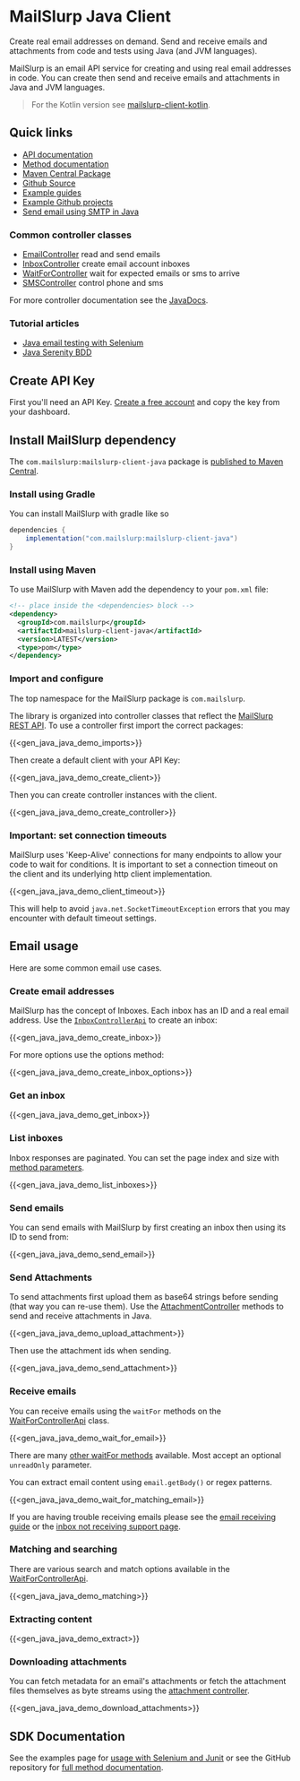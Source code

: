 # MailSlurp Java Client

Create real email addresses on demand. Send and receive emails and attachments from code and tests using Java (and JVM languages).

MailSlurp is an email API service for creating and using real email addresses in code. 
You can create then send and receive emails and attachments in Java and JVM languages.

> For the Kotlin version see [mailslurp-client-kotlin](https://search.maven.org/artifact/com.mailslurp/mailslurp-client-kotlin).

## Quick links

- [API documentation](https://docs.mailslurp.com/api/)
- [Method documentation](https://java.mailslurp.com/)
- [Maven Central Package](https://search.maven.org/artifact/com.mailslurp/mailslurp-client-java)
- [Github Source](https://github.com/mailslurp/mailslurp-client-java)
- [Example guides](https://www.mailslurp.com/examples/)
- [Example Github projects](https://www.mailtesting.net/)
- [Send email using SMTP in Java](https://www.mailslurp.com/smtp/java-send-email-smtp/)

### Common controller classes

- [EmailController](https://java.mailslurp.com/com/mailslurp/apis/EmailControllerApi.html) read and send emails
- [InboxController](https://java.mailslurp.com/com/mailslurp/apis/InboxControllerApi.html) create email account inboxes
- [WaitForController](https://java.mailslurp.com/com/mailslurp/apis/WaitForControllerApi.html) wait for expected emails or sms to arrive
- [SMSController](https://java.mailslurp.com/com/mailslurp/apis/SmsControllerApi.html) control phone and sms

For more controller documentation see the [JavaDocs](https://java.mailslurp.com/).

### Tutorial articles

- [Java email testing with Selenium](https://www.mailslurp.com/examples/receive-emails-in-java-selenium-tests/)
- [Java Serenity BDD](https://www.mailslurp.com/examples/serenity-email-account-testing-jbehave-java/)

## Create API Key

First you'll need an API Key. [Create a free account](https://app.mailslurp.com) and copy the key from your dashboard.

## Install MailSlurp dependency

The `com.mailslurp:mailslurp-client-java` package is [published to Maven Central](https://search.maven.org/artifact/com.mailslurp/mailslurp-client-java).

### Install using Gradle

You can install MailSlurp with gradle like so

```groovy
dependencies {
    implementation("com.mailslurp:mailslurp-client-java")
}
```

### Install using Maven

To use MailSlurp with Maven add the dependency to your `pom.xml` file:

```xml
<!-- place inside the <dependencies> block -->
<dependency>
  <groupId>com.mailslurp</groupId>
  <artifactId>mailslurp-client-java</artifactId>
  <version>LATEST</version>
  <type>pom</type>
</dependency>
```

### Import and configure

The top namespace for the MailSlurp package is `com.mailslurp`.

The library is organized into controller classes that reflect the [MailSlurp REST API](https://java.mailslurp.com/com/mailslurp/apis/package-summary.html). To use a controller first import the correct packages:

{{<gen_java_java_demo_imports>}}

Then create a default client with your API Key:

{{<gen_java_java_demo_create_client>}}

Then you can create controller instances with the client.

{{<gen_java_java_demo_create_controller>}}

### Important: set connection timeouts

MailSlurp uses 'Keep-Alive' connections for many endpoints to allow your code to wait for conditions. It is important to set a connection timeout on the client and its underlying http client implementation.

{{<gen_java_java_demo_client_timeout>}}

This will help to avoid `java.net.SocketTimeoutException` errors that you may encounter with default timeout settings.

## Email usage

Here are some common email use cases.

### Create email addresses

MailSlurp has the concept of Inboxes. Each inbox has an ID and a real email address.
Use the [`InboxControllerApi`](https://java.mailslurp.com/com/mailslurp/apis/InboxControllerApi.html) to create an inbox:

{{<gen_java_java_demo_create_inbox>}}

For more options use the options method:

{{<gen_java_java_demo_create_inbox_options>}}

### Get an inbox

{{<gen_java_java_demo_get_inbox>}}

### List inboxes

Inbox responses are paginated. You can set the page index and size with [method parameters](https://java.mailslurp.com/com/mailslurp/apis/InboxControllerApi.html).

{{<gen_java_java_demo_list_inboxes>}}

### Send emails

You can send emails with MailSlurp by first creating an inbox then using its ID to send from:

{{<gen_java_java_demo_send_email>}}


### Send Attachments

To send attachments first upload them as base64 strings before sending (that way you can re-use them). Use the [AttachmentController](https://java.mailslurp.com/com/mailslurp/apis/AttachmentControllerApi.html) methods to send and receive attachments in Java.

{{<gen_java_java_demo_upload_attachment>}}

Then use the attachment ids when sending.

{{<gen_java_java_demo_send_attachment>}}


### Receive emails

You can receive emails using the `waitFor` methods on the [WaitForControllerApi](https://java.mailslurp.com/com/mailslurp/apis/WaitForControllerApi.html) class.

{{<gen_java_java_demo_wait_for_email>}}

There are many [other waitFor methods](https://github.com/mailslurp/mailslurp-client-java) available. Most accept an optional `unreadOnly` parameter.

You can extract email content using `email.getBody()` or regex patterns.

{{<gen_java_java_demo_wait_for_matching_email>}}

If you are having trouble receiving emails please see the [email receiving guide](https://www.mailslurp.com/guides/receiving-emails/) or the [inbox not receiving support page](https://www.mailslurp.com/support/inbox-not-receiving-emails/).


### Matching and searching

There are various search and match options available in the [WaitForControllerApi](https://java.mailslurp.com/com/mailslurp/apis/WaitForControllerApi.html).

{{<gen_java_java_demo_matching>}}

### Extracting content

{{<gen_java_java_demo_extract>}}

### Downloading attachments

You can fetch metadata for an email's attachments or fetch the attachment files themselves as byte streams using the [attachment controller](https://java.mailslurp.com/com/mailslurp/apis/AttachmentControllerApi.html).

{{<gen_java_java_demo_download_attachments>}}

## SDK Documentation

See the examples page for [usage with Selenium and Junit](https://docs.mailslurp.com/examples/) or see the GitHub repository for [full method documentation](https://github.com/mailslurp/mailslurp-client-java/).
